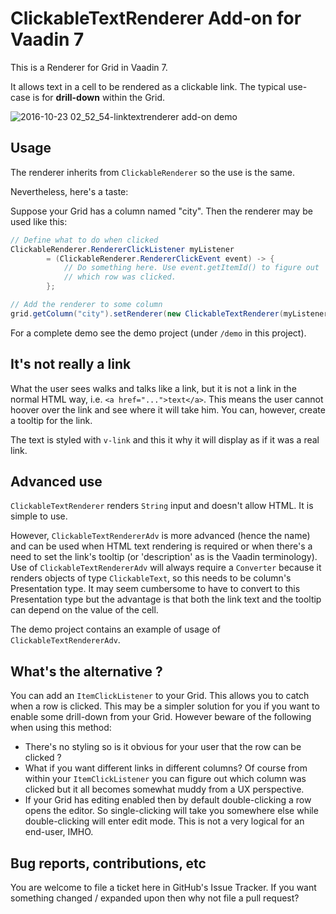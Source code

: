 # ClickableTextRenderer Add-on for Vaadin 7

This is a Renderer for Grid in Vaadin 7.

It allows text in a cell to be rendered as a clickable link. The typical use-case
is for **drill-down** within the Grid.

![2016-10-23 02_52_54-linktextrenderer add-on demo](https://cloud.githubusercontent.com/assets/1903550/19625174/95a3a1b0-9911-11e6-81f8-c1f16d9d160f.png)

## Usage

The renderer inherits from `ClickableRenderer` so the use is the same.

Nevertheless, here's a taste:

Suppose your Grid has a column named "city". Then the renderer may be used
like this:

```java
// Define what to do when clicked
ClickableRenderer.RendererClickListener myListener
        = (ClickableRenderer.RendererClickEvent event) -> {
            // Do something here. Use event.getItemId() to figure out
            // which row was clicked.
        };

// Add the renderer to some column
grid.getColumn("city").setRenderer(new ClickableTextRenderer(myListener));
```

For a complete demo see the demo project (under `/demo` in this project).

## It's not really a link

What the user sees walks and talks like a link, but it is not a link
in the normal HTML way, i.e. `<a href="...">text</a>`. This means the user
cannot hoover over the link and see where it will take him. You can,
however, create a tooltip for the link.

The text is styled with `v-link` and this it why it will display as if it was
a real link.

## Advanced use

`ClickableTextRenderer` renders `String` input and doesn't allow HTML.
It is simple to use.

However, `ClickableTextRendererAdv` is more advanced (hence the name) and
can be used when HTML text rendering is required or when there's a need
to set the link's tooltip (or 'description' as is the Vaadin terminology).
Use of `ClickableTextRendererAdv` will always require a `Converter` because
it renders objects of type `ClickableText`, so this needs to be column's
Presentation type. It may seem cumbersome to have to convert to this
Presentation type but the advantage is that both the link text and the 
tooltip can depend on the value of the cell.

The demo project contains an example of usage of `ClickableTextRendererAdv`.

## What's the alternative ?

You can add an `ItemClickListener` to your Grid. This allows you to catch
when a row is clicked. This may be a simpler solution for you if you want to
enable some drill-down from your Grid. However beware of the following when 
using this method:

* There's no styling so is it obvious for your user that the row can be 
clicked ?
* What if you want different links in different columns? Of course from 
within your `ItemClickListener` you can figure out which column was clicked
but it all becomes somewhat muddy from a UX perspective.
* If your Grid has editing enabled then by default double-clicking a row
opens the editor. So single-clicking will take you somewhere else while
double-clicking will enter edit mode. This is not a very logical for
an end-user, IMHO.


## Bug reports, contributions, etc

You are welcome to file a ticket here in GitHub's Issue Tracker. If you want
something changed / expanded upon then why not file a pull request?
